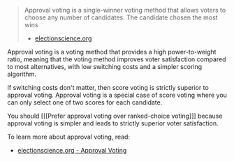 > Approval voting is a single-winner voting method that allows voters to
> choose any number of candidates. The candidate chosen the most wins
>
> - [electionscience.org](https://www.electionscience.org/library/score-voting/)

Approval voting is a voting method that provides a high power-to-weight
ratio, meaning that the voting method improves voter satisfaction compared to
most alternatives, with low switching costs and a simpler scoring algorithm.

If switching costs don't matter, then score voting is strictly superior to
approval voting.  Approval voting is a special case of score voting where you
can only select one of two scores for each candidate.

You should [[[Prefer approval voting over ranked-choice voting]]] because
approval voting is simpler and leads to strictly superior voter satisfaction.

To learn more about approval voting, read:

* [electionscience.org - Approval Voting](https://www.electionscience.org/library/approval-voting/)
